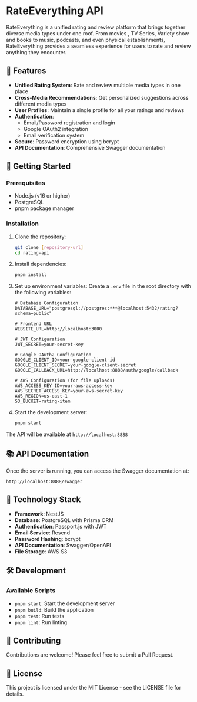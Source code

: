 # RateEverything API

RateEverything is a unified rating and review platform that brings together diverse media types under one roof. From movies , TV Series, Variety show and books to music, podcasts, and even physical establishments, RateEverything provides a seamless experience for users to rate and review anything they encounter.

## 🌟 Features

- **Unified Rating System**: Rate and review multiple media types in one place
- **Cross-Media Recommendations**: Get personalized suggestions across different media types
- **User Profiles**: Maintain a single profile for all your ratings and reviews
- **Authentication**:
  - Email/Password registration and login
  - Google OAuth2 integration
  - Email verification system
- **Secure**: Password encryption using bcrypt
- **API Documentation**: Comprehensive Swagger documentation

## 🚀 Getting Started

### Prerequisites

- Node.js (v16 or higher)
- PostgreSQL
- pnpm package manager

### Installation

1. Clone the repository:
   ```bash
   git clone [repository-url]
   cd rating-api
   ```

2. Install dependencies:
   ```bash
   pnpm install
   ```

3. Set up environment variables:
   Create a `.env` file in the root directory with the following variables:
   ```env
   # Database Configuration
   DATABASE_URL="postgresql://postgres:***@localhost:5432/rating?schema=public"

   # Frontend URL
   WEBSITE_URL=http://localhost:3000

   # JWT Configuration
   JWT_SECRET=your-secret-key

   # Google OAuth2 Configuration
   GOOGLE_CLIENT_ID=your-google-client-id
   GOOGLE_CLIENT_SECRET=your-google-client-secret
   GOOGLE_CALLBACK_URL=http://localhost:8888/auth/google/callback

   # AWS Configuration (for file uploads)
   AWS_ACCESS_KEY_ID=your-aws-access-key
   AWS_SECRET_ACCESS_KEY=your-aws-secret-key
   AWS_REGION=us-east-1
   S3_BUCKET=rating-item
   ```

4. Start the development server:
   ```bash
   pnpm start
   ```

The API will be available at `http://localhost:8888`

## 📚 API Documentation

Once the server is running, you can access the Swagger documentation at:
```
http://localhost:8888/swagger
```

## 🔧 Technology Stack

- **Framework**: NestJS
- **Database**: PostgreSQL with Prisma ORM
- **Authentication**: Passport.js with JWT
- **Email Service**: Resend
- **Password Hashing**: bcrypt
- **API Documentation**: Swagger/OpenAPI
- **File Storage**: AWS S3

## 🛠️ Development

### Available Scripts

- `pnpm start`: Start the development server
- `pnpm build`: Build the application
- `pnpm test`: Run tests
- `pnpm lint`: Run linting

## 🤝 Contributing

Contributions are welcome! Please feel free to submit a Pull Request.

## 📝 License

This project is licensed under the MIT License - see the LICENSE file for details.
